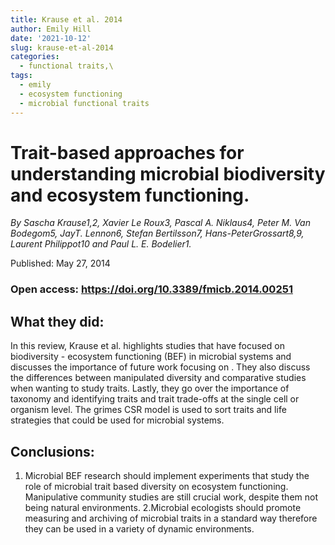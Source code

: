 ```yaml
---
title: Krause et al. 2014
author: Emily Hill
date: '2021-10-12'
slug: krause-et-al-2014
categories:
  - functional traits,\
tags:
  - emily
  - ecosystem functioning
  - microbial functional traits
---
```


# Trait-based approaches for understanding microbial biodiversity and ecosystem functioning. 

*By Sascha Krause1,2, Xavier Le Roux3, Pascal A. Niklaus4, Peter M. Van Bodegom5, JayT. Lennon6, Stefan Bertilsson7, Hans-PeterGrossart8,9, Laurent Philippot10 and Paul L. E. Bodelier1.*

Published: May 27, 2014 

### Open access: https://doi.org/10.3389/fmicb.2014.00251

## What they did:

In this review, Krause et al. highlights studies that have focused on biodiversity - ecosystem functioning (BEF) in microbial systems and discusses the importance of future work focusing on . They also discuss the differences between manipulated diversity and comparative studies when wanting to study traits. Lastly, they go over the importance of taxonomy and identifying traits and trait trade-offs at the single cell or organism level. The grimes CSR model is used to sort traits and life strategies that could be used for microbial systems.

## Conclusions:
 
1. Microbial BEF research should implement experiments that study the role of microbial trait based diversity on ecosystem functioning. Manipulative community studies are still crucial work, despite them not being natural environments. 
2.Microbial ecologists should promote measuring and archiving of microbial traits in a standard way therefore they can be used in a variety of dynamic environments. 


